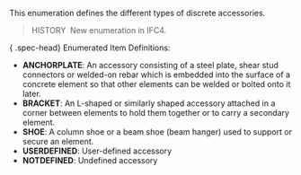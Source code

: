 ﻿This enumeration defines the different types of discrete accessories.

> HISTORY&nbsp; New enumeration in IFC4.

{ .spec-head}
Enumerated Item Definitions:

* **ANCHORPLATE**: An accessory consisting of a steel plate, shear stud connectors or welded-on rebar which is embedded into the surface of a concrete element so that other elements can be welded or bolted onto it later.
* **BRACKET**: An L-shaped or similarly shaped accessory attached in a corner between elements to hold them together or to carry a secondary element.
* **SHOE**: A column shoe or a beam shoe (beam hanger) used to support or secure an element.
* **USERDEFINED**: User-defined accessory
* **NOTDEFINED**: Undefined accessory